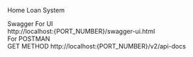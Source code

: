 Home Loan System

Swagger
For UI\
http://localhost:{PORT_NUMBER}/swagger-ui.html \
For POSTMAN\
GET METHOD http://localhost:{PORT_NUMBER}/v2/api-docs

